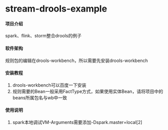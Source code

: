 # stream-drools-example

#### 项目介绍
spark、flink、storm整合drools的例子

#### 软件架构
规则包的编辑在drools-workbench，所以需要先安装drools-workbench


#### 安装教程

1. drools-workbench可以百度一下安装
2. 规则需要的Bean一般采用FactType方式，如果使用实体Bean，请将项目中的beans所属包名与wb中一致

#### 使用说明

1. spark本地调试VM-Arguments需要添加-Dspark.master=local[2]